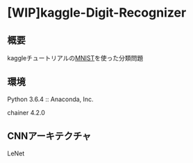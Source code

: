 # [WIP]kaggle-Digit-Recognizer

## 概要
kaggleチュートリアルの[MNIST](https://www.kaggle.com/c/digit-recognizer)を使った分類問題

## 環境
Python 3.6.4 :: Anaconda, Inc.

chainer 4.2.0

## CNNアーキテクチャ
LeNet
